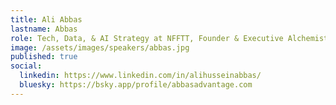 ```yaml
---
title: Ali Abbas
lastname: Abbas
role: Tech, Data, & AI Strategy at NFFTT, Founder & Executive Alchemist at Abbas Advantage
image: /assets/images/speakers/abbas.jpg
published: true
social:
  linkedin: https://www.linkedin.com/in/alihusseinabbas/
  bluesky: https://bsky.app/profile/abbasadvantage.com
---
```

